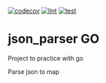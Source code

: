 [![codecov](https://codecov.io/gh/qerdcv/json_parser/branch/master/graph/badge.svg?token=PWMY0IYWOE)](https://codecov.io/gh/qerdcv/json_parser)
[![lint](https://github.com/qerdcv/json_parser/actions/workflows/lint.yml/badge.svg?branch=master)](https://github.com/qerdcv/json_parser/actions/workflows/lint.yml)
[![test](https://github.com/qerdcv/json_parser/actions/workflows/go.yml/badge.svg)](https://github.com/qerdcv/json_parser/actions/workflows/go.yml)

# json_parser GO

Project to practice with go

Parse json to map
